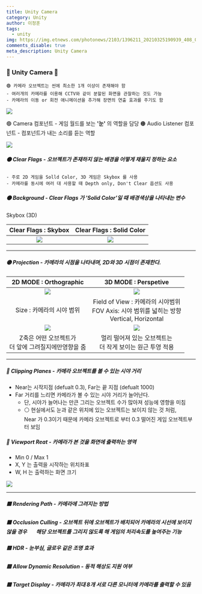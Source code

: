 ```yaml
---
title: Unity Camera
category: Unity
author: 이정훈
tags:
  - unity
img: https://img.etnews.com/photonews/2103/1396211_20210325190939_408_0012.jpg
comments_disable: true
meta_description: Unity Camera
---
```


### 🔴 Unity Camera 📸 

	🟢 카메라 오브젝트는 씬에 최소한 1개 이상이 존재해야 함
	- 여러개의 카메라를 이용해 CCTV와 같이 분할된 화면을 관찰하는 것도 가능
	- 카메라의 이동 or 회전 애니메이션을 추가해 장면의 연출 효과를 주기도 함

![](https://i.imgur.com/7hYEcCo.png)

🟢 Camera 컴포넌트 - 게임 월드를 보는 **'눈'** 의 역할을 담당
🟠 Audio Listener 컴포넌트 - 컴포넌트가 내는 소리를 듣는 역할


![](https://i.imgur.com/WIce7Gr.png)

##### 🟠 Clear Flags - 오브젝트가 존재하지 않는 배경을 어떻게 채울지 정하는 요소
	- 주로 2D 게임을 Solld Color, 3D 게임은 Skybox 를 사용
	- 카메라를 동시에 여러 대 사용할 때 Depth only, Don't Clear 옵션도 사용

##### 🟠 Background - Clear Flags 가 'Solid Color'일 때 배경색상을 나타내는 변수

Skybox (3D)  

|Clear Flags : Skybox|Clear Flags : Solid Color|  
|:---:|:---:|  
|![](https://i.imgur.com/ETiRkJA.png)|![](https://i.imgur.com/OIUzbuk.png)|

***

##### 🟣 Projection - 카메라의 시점을 나타내며, 2D와 3D 시점이 존재한다.

|2D MODE : Orthographic|3D MODE : Perspetive|  
|:---:|:---:|  
|![](https://i.imgur.com/m5yR6sZ.png)|![](https://i.imgur.com/lH6zhn2.png)|  
|Size : 카메라의 시야 범위|Field of View : 카메라의 시야범위<br>FOV Axis: 시야 범위를 넓히는 방향<br>Vertical, Horizontal|  
|![](https://i.imgur.com/Z6ANGgD.png)|![](https://i.imgur.com/VdjY5p2.png)
|Z축은 어떤 오브젝트가<br>더 앞에 그려질지에만영향을 줌|멀리 떨어져 있는 오브젝트는 <br>더 작게 보이는 원근 투영 적용|

***

##### 🔵 Clipping Planes - 카메라 오브젝트를 볼 수 있는 시야 거리
- Near는 시작지점 (defualt 0.3), Far는 끝 지점 (defualt 1000)
- Far 거리를 느리면 카메라가 볼 수 있는 시야 거리가 늘어난다.
	- 단, 시야가 늘어나는 만큰 그리는 오브젝트 수가 많아져 성능에 영향을 미침
	- ⚪️ 현실에서도 눈과 같은 위치에 있는 오브젝트는 보이지 않는 것 처럼,  
		  Near 가 0.3이기 때문에 카메라 오브젝트로 부터 0.3 떨어진 게임 오브젝트부터 보임

##### 🔵 Viewport Reat - 카메라가 본 것을 화면에 출력하는 영역
- Min 0 / Max 1
- X, Y 는 출력을 시작하는 위치좌표
- W, H 는 출력하는 화면 크기

![](https://i.imgur.com/DPQvHFu.png)

***

##### 🟥 Rendering Path - 카메라에 그려지는 방법
##### 🟧 Occlusion Culling - 오브젝트 뒤에 오브젝트가 배치되어 카메라의 시선에 보이지 않을 경우 &ensp;&ensp;&ensp;해당 오브젝트를 그리지 않도록 해 게임의 처리속도를 높여주는 기능
##### 🟨 HDR - 눈부심, 글로우 같은 조명 효과
##### 🟩 Allow Dynamic Resolution - 동적 해상도 지원 여부
##### 🟦 Target Display - 카메라가 최대  8개 서로 다른 모니터에 카메라를 출력할 수 있음
